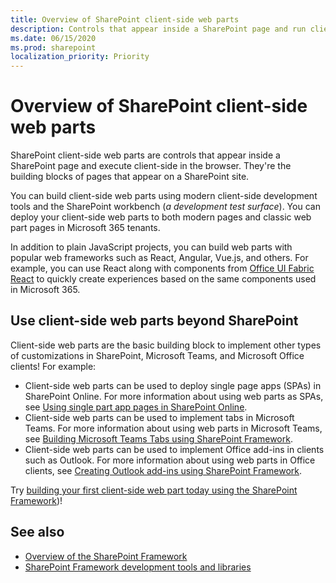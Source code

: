 ```yaml
---
title: Overview of SharePoint client-side web parts
description: Controls that appear inside a SharePoint page and run client-side browser; the building blocks of pages that appear on a SharePoint site.
ms.date: 06/15/2020
ms.prod: sharepoint
localization_priority: Priority
---
```


# Overview of SharePoint client-side web parts

SharePoint client-side web parts are controls that appear inside a SharePoint page and execute client-side in the browser. They're the building blocks of pages that appear on a SharePoint site.

You can build client-side web parts using modern client-side development tools and the SharePoint workbench (*a development test surface*). You can deploy your client-side web parts to both modern pages and classic web part pages in Microsoft 365 tenants.

In addition to plain JavaScript projects, you can build web parts with popular web frameworks such as React, Angular, Vue.js, and others. For example, you can use React along with components from [Office UI Fabric React](https://developer.microsoft.com/fluentui#/) to quickly create experiences based on the same components used in Microsoft 365.

## Use client-side web parts beyond SharePoint

Client-side web parts are the basic building block to implement other types of customizations in SharePoint, Microsoft Teams, and Microsoft Office clients! For example:

- Client-side web parts can be used to deploy single page apps (SPAs) in SharePoint Online. For more information about using web parts as SPAs, see [Using single part app pages in SharePoint Online](single-part-app-pages.md).
- Client-side web parts can be used to implement tabs in Microsoft Teams. For more information about using web parts in Microsoft Teams, see [Building Microsoft Teams Tabs using SharePoint Framework](../integrate-with-teams-introduction.md).
- Client-side web parts can be used to implement Office add-ins in clients such as Outlook. For more information about using web parts in Office clients, see [Creating Outlook add-ins using SharePoint Framework](../office-addins-create.md).

Try [building your first client-side web part today using the SharePoint Framework](get-started/build-a-hello-world-web-part.md))!

## See also

- [Overview of the SharePoint Framework](../sharepoint-framework-overview.md)
- [SharePoint Framework development tools and libraries](../tools-and-libraries.md)
